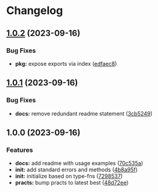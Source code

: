 # Changelog

## [1.0.2](https://github.com/ehmpathy/error-fns/compare/v1.0.1...v1.0.2) (2023-09-16)


### Bug Fixes

* **pkg:** expose exports via index ([edfaec8](https://github.com/ehmpathy/error-fns/commit/edfaec81b02115ef1520bd17a6d2e664f8e878fd))

## [1.0.1](https://github.com/ehmpathy/error-fns/compare/v1.0.0...v1.0.1) (2023-09-16)


### Bug Fixes

* **docs:** remove redundant readme statement ([3cb5249](https://github.com/ehmpathy/error-fns/commit/3cb52492f86e24dec386cc1cff1c9e73d0675c4b))

## 1.0.0 (2023-09-16)


### Features

* **docs:** add readme with usage examples ([70c535a](https://github.com/ehmpathy/error-fns/commit/70c535ad151e76860e216353aaec02a18ddceb69))
* **init:** add standard errors and methods ([4b8a95f](https://github.com/ehmpathy/error-fns/commit/4b8a95f1e067fe301bdc55362e649d1daeb664d7))
* **init:** initialize based on type-fns ([7298537](https://github.com/ehmpathy/error-fns/commit/7298537483f931d5bbc26cfe20516002cd419d39))
* **practs:** bump practs to latest best ([48d72ee](https://github.com/ehmpathy/error-fns/commit/48d72ee5d6c3e98354f338fc495ecd86db378f50))
